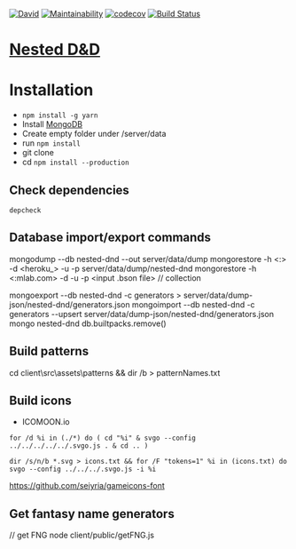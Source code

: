 [![David](https://david-dm.org/jsabol/nested-dnd.svg)](https://david-dm.org/jsabol/nested-dnd)
[![Maintainability](https://api.codeclimate.com/v1/badges/cfc72675a003187893e5/maintainability)](https://codeclimate.com/github/jsabol/nested-dnd/maintainability)
[![codecov](https://codecov.io/gh/cattegy/nested-dnd/branch/master/graph/badge.svg)](https://codecov.io/gh/cattegy/nested-dnd)
[![Build Status](https://travis-ci.org/jsabol/nested-dnd.svg?branch=master)](https://travis-ci.org/jsabol/nested-dnd)

# [Nested D&D](https://nested-dnd.herokuapp.com)

# Installation

- `npm install -g yarn`
- Install [MongoDB](https://www.mongodb.com/download-center/community)
- Create empty folder under /server/data
- run `npm install`
- git clone
- cd `npm install --production`

## Check dependencies

`depcheck`

## Database import/export commands

mongodump --db nested-dnd --out server/data/dump
mongorestore -h <:> -d <heroku\_> -u <user> -p <pw> server/data/dump/nested-dnd
mongorestore -h <:mlab.com> -d <dbname> -u <user> -p <password> <input .bson file> // collection

mongoexport --db nested-dnd -c generators > server/data/dump-json/nested-dnd/generators.json
mongoimport --db nested-dnd -c generators --upsert server/data/dump-json/nested-dnd/generators.json
mongo nested-dnd
db.builtpacks.remove()

## Build patterns

cd client\src\assets\patterns && dir /b > patternNames.txt

## Build icons

- ICOMOON.io

`for /d %i in (./*) do ( cd "%i" & svgo --config ../../../../../.svgo.js . & cd .. )`

`dir /s/n/b *.svg > icons.txt && for /F "tokens=1" %i in (icons.txt) do svgo --config ../../../.svgo.js -i %i`

https://github.com/seiyria/gameicons-font

## Get fantasy name generators

// get FNG
node client/public/getFNG.js
